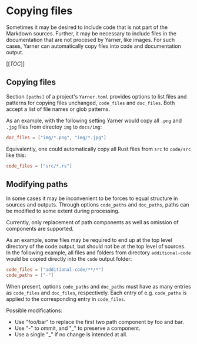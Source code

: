 # Copying files

Sometimes it may be desired to include code that is not part of the Markdown sources.
Further, it may be necessary to include files in the documentation that are not procesed by Yarner, like images.
For such cases, Yarner can automatically copy files into code and documentation output.

[[_TOC_]]

## Copying files

Section `[paths]` of a project's `Yarner.toml` provides options to list files and patterns for copying files unchanged, `code_files` and `doc_files`. Both accept a list of file names or glob patterns.

As an example, with the following setting Yarner would copy all `.png` and `.jpg` files from directoy `img` to `docs/img`:

```toml
doc_files = ["img/*.png", "img/*.jpg"]
```

Equivalently, one could automatically copy all Rust files from `src` to `code/src` like this:

```toml
code_files = ["src/*.rs"]
```

## Modifying paths

In some cases it may be inconvenient to be forces to equal structure in sources and outputs.
Through options `code_paths` and `doc_paths`, paths can be modified to some extent during processing.

Currently, only replacement of path components as well as omission of components are supported.

As an example, some files may be required to end up at the top level directory of the code output, but should not be at the top level of sources. In the following example, all files and folders from directory `additional-code` would be copied directly into the `code` output folder:

```toml
code_files = ["additional-code/**/*"]
code_paths = ["-"]
```

When present, options `code_paths` and `doc_paths` must have as many entries as `code_files` and `doc_files`, respectively.
Each entry of e.g. `code_paths` is applied to the corresponding entry in `code_files`.

Possible modifications: 

* Use "foo/bar" to replace the first two path component by foo and bar.
* Use "-" to ommit, and "_" to preserve a component.
* Use a single "_" if no change is intended at all.

